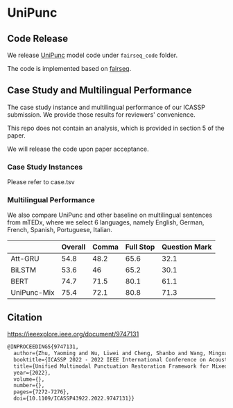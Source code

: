# UniPunc


## Code Release
We release [UniPunc](https://ieeexplore.ieee.org/document/9747131) model code under `fairseq_code` folder.

The code is implemented based on [fairseq](https://github.com/facebookresearch/fairseq). 



## Case Study and Multilingual Performance

The case study instance and multilingual performance of our ICASSP submission. We provide those results for reviewers' convenience.

This repo does not contain an analysis, which is provided in section 5 of the paper.

We will release the code upon paper acceptance.

### Case Study Instances
Please refer to case.tsv

### Multilingual Performance 

We also compare UniPunc and other baseline on multilingual sentences from mTEDx, where we select 6 languages, namely English, German, French, Spanish, Portuguese, Italian.

|             | Overall | Comma | Full Stop | Question Mark |
|-------------|---------|-------|-----------|---------------|
| Att-GRU     | 54.8    | 48.2  | 65.6      | 32.1          |
| BiLSTM      | 53.6    | 46    | 65.2      | 30.1          |
| BERT        | 74.7    | 71.5  | 80.1      | 61.1          |
| UniPunc-Mix | 75.4    | 72.1  | 80.8      | 71.3          |


## Citation
https://ieeexplore.ieee.org/document/9747131
```LaTeX
@INPROCEEDINGS{9747131,
  author={Zhu, Yaoming and Wu, Liwei and Cheng, Shanbo and Wang, Mingxuan},
  booktitle={ICASSP 2022 - 2022 IEEE International Conference on Acoustics, Speech and Signal Processing (ICASSP)}, 
  title={Unified Multimodal Punctuation Restoration Framework for Mixed-Modality Corpus}, 
  year={2022},
  volume={},
  number={},
  pages={7272-7276},
  doi={10.1109/ICASSP43922.2022.9747131}}
```